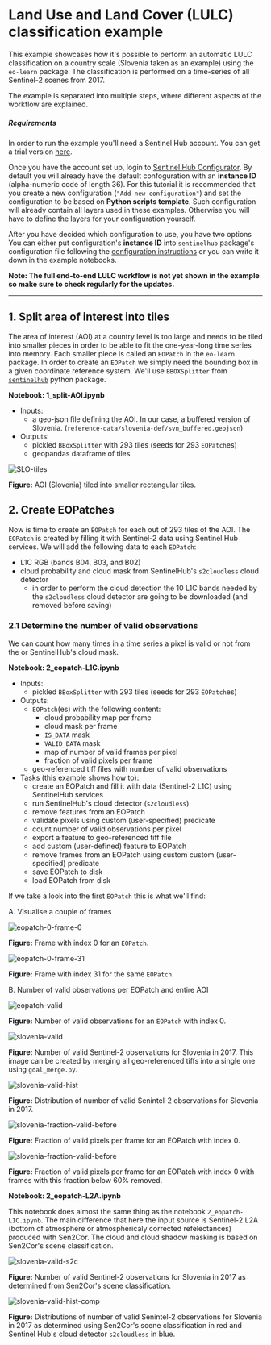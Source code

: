 # Land Use and Land Cover (LULC) classification example

This example showcases how it's possible to perform an automatic LULC classification 
on a country scale (Slovenia taken as an example) using the `eo-learn` package. The
classification is performed on a time-series of all Sentinel-2 scenes from 2017.

The example is separated into multiple steps, where different aspects of the workflow are 
explained. 

##### Requirements

In order to run the example you'll need a Sentinel Hub account. You can get a trial version [here](https://www.sentinel-hub.com).

Once you have the account set up, login to [Sentinel Hub Configurator](https://apps.sentinel-hub.com/configurator/). By default you will already have the default confoguration with an **instance ID** (alpha-numeric code of length 36). For this tutorial it is recommended that you create a new configuration (`"Add new configuration"`) and set the configuration to be based on **Python scripts template**. Such configuration will already contain all layers used in these examples. Otherwise you will have to define the layers for your  configuration yourself.

After you have decided which configuration to use, you have two options You can either put configuration's **instance ID** into `sentinelhub` package's configuration file following the [configuration instructions](http://sentinelhub-py.readthedocs.io/en/latest/configure.html) or you can write it down in the example notebooks.

__Note: The full end-to-end LULC workflow is not yet shown in the example so make sure to
check regularly for the updates.__

---

## 1. Split area of interest into tiles

The area of interest (AOI) at a country level is too large and needs to be tiled into smaller
pieces in order to be able to fit the one-year-long time series into memory. 
Each smaller piece is called an `EOPatch` in the `eo-learn` package. In order to create an 
`EOPatch` we simply need the bounding box in a given coordinate reference system. We'll
use `BBOXSplitter` from [`sentinelhub`](https://github.com/sentinel-hub/sentinelhub-py) python package.

**Notebook: 1_split-AOI.ipynb**
* Inputs:
    * a geo-json file defining the AOI. In our case, a buffered version of Slovenia. (`reference-data/slovenia-def/svn_buffered.geojson`)
* Outputs:
    * pickled `BBoxSplitter` with 293 tiles (seeds for 293 `EOPatch`es)
    * geopandas dataframe of tiles

![SLO-tiles](./readme_figs/aoi_to_tiles.png)

**Figure:** AOI (Slovenia) tiled into smaller rectangular tiles.

## 2. Create EOPatches

Now is time to create an `EOPatch` for each out of 293 tiles of the AOI. The `EOPatch` is created by filling it with Sentinel-2 data using Sentinel Hub services. We will add the following data to each `EOPatch`:
* L1C RGB (bands B04, B03, and B02) 
* cloud probability and cloud mask from SentinelHub's `s2cloudless` cloud detector
    * in order to perform the cloud detection the 10 L1C bands needed by the `s2cloudless` cloud detector are going to be downloaded (and removed before saving)
    
### 2.1 Determine the number of valid observations

We can count how many times in a time series a pixel is valid or not from the or SentinelHub's cloud mask.

**Notebook: 2_eopatch-L1C.ipynb**
* Inputs:
    * pickled `BBoxSplitter` with 293 tiles (seeds for 293 `EOPatch`es)
* Outputs:
    * `EOPatch`(es) with the following content:
        * cloud probability map per frame
        * cloud mask per frame
        * `IS_DATA` mask
        * `VALID_DATA` mask
        * map of number of valid frames per pixel
        * fraction of valid pixels per frame
    * geo-referenced tiff files with number of valid observations 
* Tasks (this example shows how to):
    * create an EOPatch and fill it with data (Sentinel-2 L1C) using SentinelHub services
    * run SentinelHub's cloud detector (`s2cloudless`)
    * remove features from an EOPatch
    * validate pixels using custom (user-specified) predicate
    * count number of valid observations per pixel 
    * export a feature to geo-referenced tiff file 
    * add custom (user-defined) feature to EOPatch
    * remove frames from an EOPatch using custom custom (user-specified) predicate
    * save EOPatch to disk
    * load EOPatch from disk
    
If we take a look into the first `EOPatch` this is what we'll find:

A. Visualise a couple of frames 

![eopatch-0-frame-0](./readme_figs/patch_0.png) 

**Figure:** Frame with index 0 for an `EOPatch`.

![eopatch-0-frame-31](./readme_figs/patch_31.png) 

**Figure:** Frame with index 31 for the same `EOPatch`.

B. Number of valid observations per EOPatch and entire AOI

![eopatch-valid](./readme_figs/number_of_valid_observations_eopatch_0.png)

**Figure:** Number of valid observations for an `EOPatch` with index 0.

![slovenia-valid](./readme_figs/number_of_valid_observations_slovenia.png)

**Figure:** Number of valid Sentinel-2 observations for Slovenia in 2017. This image can be created by merging all geo-referenced tiffs into a single one using `gdal_merge.py`.

![slovenia-valid-hist](./readme_figs/hist_number_of_valid_observations_slovenia.png)

**Figure:** Distribution of number of valid Senintel-2 observations for Slovenia in 2017. 

![slovenia-fraction-valid-before](./readme_figs/fraction_valid_pixels_per_frame_eopatch-0.png)

**Figure:** Fraction of valid pixels per frame for an EOPatch with index 0.

![slovenia-fraction-valid-before](./readme_figs/fraction_valid_pixels_per_frame_cleaned-eopatch-0.png)

**Figure:** Fraction of valid pixels per frame for an EOPatch with index 0 with frames with this fraction below 60% removed.

**Notebook: 2_eopatch-L2A.ipynb**

This notebook does almost the same thing as the notebook `2_eopatch-L1C.ipynb`. The main difference that here the input source is Sentinel-2 L2A (bottom of atmosphere or atmosphericaly corrected refelectances) produced with Sen2Cor. The cloud and cloud shadow masking is based on Sen2Cor's scene classification. 

![slovenia-valid-s2c](./readme_figs/number_of_valid_observations_slovenia_s2c.png)

**Figure:** Number of valid Sentinel-2 observations for Slovenia in 2017 as determined from Sen2Cor's scene classification.  

![slovenia-valid-hist-comp](./readme_figs/hist_number_of_valid_observations_slovenia_s2c_vs_sh.png)

**Figure:** Distributions of number of valid Senintel-2 observations for Slovenia in 2017 as determined using Sen2Cor's scene classification in red and Sentinel Hub's cloud detector `s2cloudless` in blue. 

